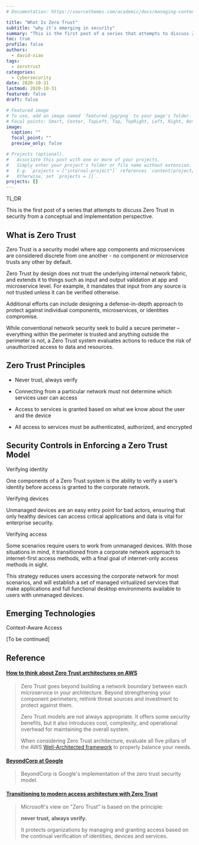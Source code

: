 ```yaml
---
# Documentation: https://sourcethemes.com/academic/docs/managing-content/

title: "What Is Zero Trust"
subtitle: "why it's emerging in security"
summary: "This is the first post of a series that attempts to discuss Zero Trust in security from a conceptual and implementation perspective."
toc: true
profile: false
authors: 
  - david-xiao
tags:
  - zerotrust
categories: 
  - Cybersecurity
date: 2020-10-31
lastmod: 2020-10-31
featured: false
draft: false

# Featured image
# To use, add an image named `featured.jpg/png` to your page's folder.
# Focal points: Smart, Center, TopLeft, Top, TopRight, Left, Right, BottomLeft, Bottom, BottomRight.
image:
  caption: ""
  focal_point: ""
  preview_only: false

# Projects (optional).
#   Associate this post with one or more of your projects.
#   Simply enter your project's folder or file name without extension.
#   E.g. `projects = ["internal-project"]` references `content/project/deep-learning/index.md`.
#   Otherwise, set `projects = []`.
projects: []
---
```


TL;DR

This is the first post of a series that attempts to discuss Zero Trust in security from a conceptual and implementation perspective.

## What is Zero Trust

Zero Trust is a security model where app components and microservices are considered discrete from one another  - no component or microservice trusts any other by default.

Zero Trust by design does not trust the underlying internal network fabric, and extends it to things such as input and output validation at app and microservice level. For example, it mandates that input from any source is not trusted unless it can be verified otherwise.

Additional efforts can include designing a defense-in-depth approach to protect against individual components, microservices, or identities compromise.

While conventional network security seek to build a secure perimeter – everything within the perimeter is trusted and anything outside the perimeter is not, a Zero Trust system evaluates actions to reduce the risk of unauthorized access to data and resources.

## Zero Trust Principles

- Never trust, always verify

- Connecting from a particular network must not determine which services user can access
- Access to services is granted based on what we know about the user and the device
- All access to services must be authenticated, authorized, and encrypted

## Security Controls in Enforcing a Zero Trust Model

Verifying identity

One components of a Zero Trust system is the ability to verify a user’s identity before access is granted to the corporate network.

Verifying devices

Unmanaged devices are an easy entry point for bad actors, ensuring that only healthy devices can access critical applications and data is vital for enterprise security.

Verifying access

Some scenarios require users to work from unmanaged devices. With those situations in mind, it transitioned from a corporate network approach to internet-first access methods, with a final goal of internet-only access methods in sight. 

This strategy reduces users accessing the corporate network for most scenarios, and will establish a set of managed virtualized services that make applications and full functional desktop environments available to users with unmanaged devices.

## Emerging Technologies

Context-Aware Access

[To be continued]

## Reference

#### [How to think about Zero Trust architectures on AWS](https://aws.amazon.com/blogs/publicsector/how-to-think-about-zero-trust-architectures-on-aws/)

> Zero Trust goes beyond building a network boundary between each microservice in your architecture. Beyond strengthening your component perimeters; rethink threat sources and investment to protect against them. 
> 
> Zero Trust models are not always appropriate. It offers some security benefits, but it also introduces cost, complexity, and operational overhead for maintaining the overall system. 
> 
> When considering Zero Trust architecture, evaluate all five pillars of the AWS [Well-Architected framework](https://aws.amazon.com/architecture/well-architected/) to properly balance your needs.

#### [BeyondCorp at Google](https://cloud.google.com/beyondcorp/)

> BeyondCorp is Google's implementation of the zero trust security model.

#### [Transitioning to modern access architecture with Zero Trust](https://www.microsoft.com/en-us/itshowcase/transitioning-to-modern-access-architecture-with-zero-trust)

> Microsoft's view on "Zero Trust" is based on the principle: 
> 
> **never trust, always verify.**
> 
> It protects organizations by managing and granting access based on the continual verification of identities, devices and services.
